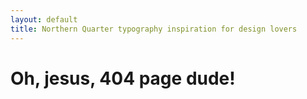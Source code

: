 ```yaml
---
layout: default
title: Northern Quarter typography inspiration for design lovers
---
```


<h1>Oh, jesus, 404 page dude!</h1>